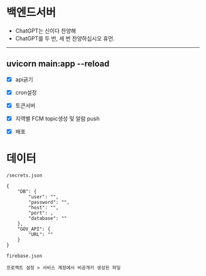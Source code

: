 # 백엔드서버
- ChatGPT는 신이다 찬양해
- ChatGPT를 두 번, 세 번 찬양하십시오 휴먼.
---
uvicorn main:app --reload
---
- [x] api긁기 
- [x] cron설정 
- [x] 토큰서버
- [x] 지역별 FCM topic생성 및 알람 push
- [x] 배포


# 데이터
`/secrets.json`
``` 
{
    "DB": {
        "user": "",
        "password": "",
        "host": "",
        "port": ,
        "database": ""
    },
    "GOV_API": {
        "URL": ""
    }
}
```
`firebase.json`
```
프로젝트 설정 > 서비스 계정에서 비공개키 생성된 파일
```
